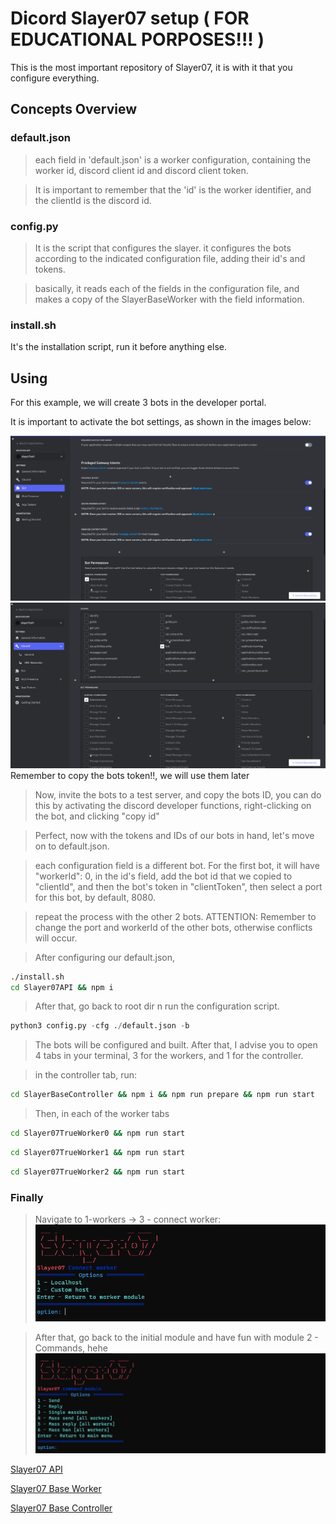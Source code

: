# Dicord Slayer07 setup ( FOR EDUCATIONAL PORPOSES!!! )
This is the most important repository of Slayer07, it is with it that you configure everything.

## Concepts Overview
### default.json
> each field in 'default.json' is a worker configuration, containing the worker id, discord client id and discord client  token.

> It is important to remember that the 'id' is the worker identifier, and the clientId is the discord id.

### config.py
> It is the script that configures the slayer.
it configures the bots according to the indicated configuration file, adding their id's and tokens.

> basically, it reads each of the fields in the configuration file, and makes a copy of the SlayerBaseWorker with the field information.

### install.sh
It's the installation script, run it before anything else.

## Using
For this example, we will create 3 bots in the developer portal.

It is important to activate the bot settings, as shown in the images below:

![config1](assets/Screenshot_73.png)
![url generator](assets/Screenshot_74.png)
Remember to copy the bots token!!, we will use them later

> Now, invite the bots to a test server, and copy the bots ID, you can do this by activating the discord developer functions, right-clicking on the bot, and clicking "copy id"

> Perfect, now with the tokens and IDs of our bots in hand, let's move on to default.json.

> each configuration field is a different bot. For the first bot, it will have "workerId": 0, in the id's field, add the bot id that we copied to "clientId", and then the bot's token in "clientToken", then select a port for this bot, by default, 8080.

> repeat the process with the other 2 bots.
ATTENTION: Remember to change the port and workerId of the other bots, otherwise conflicts will occur.

> After configuring our default.json,
```bash
./install.sh
cd Slayer07API && npm i
```

> After that, go back to root dir n run the configuration script.
```py
python3 config.py -cfg ./default.json -b
```
> The bots will be configured and built.
After that, I advise you to open 4 tabs in your terminal, 3 for the workers, and 1 for the controller.

> in the controller tab, run:
```bash
cd SlayerBaseController && npm i && npm run prepare && npm run start
```

> Then, in each of the worker tabs
```bash
cd Slayer07TrueWorker0 && npm run start
```
```bash
cd Slayer07TrueWorker1 && npm run start
```
```bash
cd Slayer07TrueWorker2 && npm run start
```

### Finally
> Navigate to 1-workers -> 3 - connect worker:
![Connect worker](assets/Screenshot_75.png)

> After that, go back to the initial module and have fun with module 2 - Commands, hehe
![Connect worker](assets/Screenshot_76.png)

[Slayer07 API](https://github.com/KriegerDev/Slayer07API)

[Slayer07 Base Worker](https://github.com/KriegerDev/Slayer07BaseWorker)

[Slayer07 Base Controller](https://github.com/KriegerDev/SlayerBaseController)
